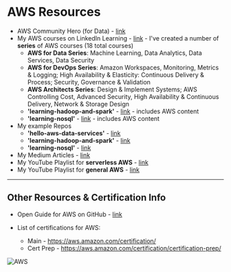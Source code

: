 # AWS Resources

- AWS Community Hero (for Data) - [link](https://aws.amazon.com/developer/community/heroes/lynn-langit/?did=dh_card&trk=dh_card)
- My AWS courses on LinkedIn Learning - [link](https://www.linkedin.com/learning/search?entityType=COURSE&keywords=aws%20langit) - I've created a number of **series** of AWS courses (18 total courses)
  - **AWS for Data Series**: Machine Learning, Data Analytics, Data Services, Data Security
  - **AWS for DevOps Series**: Amazon Workspaces, Monitoring, Metrics & Logging; High Availability & Elasticity: Continuous Delivery & Process; Security, Governance & Validation
  - **AWS Architects Series**: Design & Implement Systems; AWS Controlling Cost, Advanced Security, High Availability & Continuous Delivery, Network & Storage Design
  - **'learning-hadoop-and-spark'** - [link](https://github.com/lynnlangit/learning-hadoop-and-spark) - includes AWS content
  - **'learning-nosql'** - [link](https://github.com/lynnlangit/learning-nosql) - includes AWS content
- My example Repos
  - **'hello-aws-data-services'** - [link](https://github.com/lynnlangit/Hello-AWS-Data-Services)
  - **'learning-hadoop-and-spark'** - [link](https://github.com/lynnlangit/learning-hadoop-and-spark)
  - **'learning-nosql'** - [link](https://github.com/lynnlangit/learning-nosql)
- My Medium Articles - [link](https://medium.com/search?q=aws%20langit)  
- My YouTube Playlist for **serverless AWS** - [link](https://www.youtube.com/playlist?list=PL4Q4HssKcxYsa2A2D2_Zln2tkL4v4-ymO)
- My YouTube Playlist for **general AWS** - [link](https://www.youtube.com/playlist?list=PL93B06369FAD34284)

---

## Other Resources & Certification Info

- Open Guide for AWS on GitHub - [link](https://github.com/open-guides/og-aws)

- List of certifications for AWS:  
  - Main - https://aws.amazon.com/certification/
  - Cert Prep - https://aws.amazon.com/certification/certification-prep/

![AWS](https://github.com/lynnlangit/learning-cloud/blob/master/AWS/aws.png)
